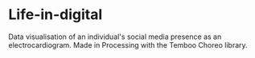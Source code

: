 # Life-in-digital
Data visualisation of an individual's social media presence as an electrocardiogram. Made in Processing with the Temboo Choreo library.
